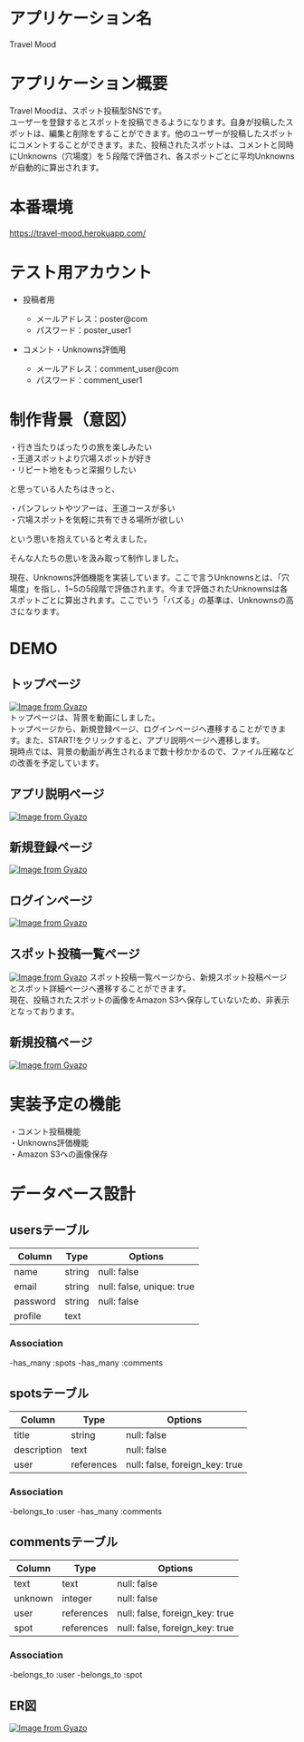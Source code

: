# アプリケーション名
Travel Mood

# アプリケーション概要
Travel Moodは、スポット投稿型SNSです。  
ユーザーを登録するとスポットを投稿できるようになります。自身が投稿したスポットは、編集と削除をすることができます。他のユーザーが投稿したスポットにコメントすることができます。また、投稿されたスポットは、コメントと同時にUnknowns（穴場度）を５段階で評価され、各スポットごとに平均Unknownsが自動的に算出されます。

# 本番環境
https://travel-mood.herokuapp.com/

# テスト用アカウント
- 投稿者用  
  - メールアドレス：poster@com  
  - パスワード：poster_user1  

- コメント・Unknowns評価用  
  - メールアドレス：comment_user@com  
  - パスワード：comment_user1

# 制作背景（意図）  
・行き当たりばったりの旅を楽しみたい  
・王道スポットより穴場スポットが好き  
・リピート地をもっと深掘りしたい  

と思っている人たちはきっと、  

・パンフレットやツアーは、王道コースが多い  
・穴場スポットを気軽に共有できる場所が欲しい  

という思いを抱えていると考えました。

そんな人たちの思いを汲み取って制作しました。  

現在、Unknowns評価機能を実装しています。ここで言うUnknownsとは、「穴場度」を指し、1~5の5段階で評価されます。今まで評価されたUnknownsは各スポットごとに算出されます。ここでいう「バズる」の基準は、Unknownsの高さになります。

# DEMO
## トップページ
[![Image from Gyazo](https://i.gyazo.com/263d9568798b5664b5858169e7762559.gif)](https://gyazo.com/263d9568798b5664b5858169e7762559)  
トップページは、背景を動画にしました。  
トップページから、新規登録ページ、ログインページへ遷移することができます。また、START!をクリックすると、アプリ説明ページへ遷移します。  
現時点では、背景の動画が再生されるまで数十秒かかるので、ファイル圧縮などの改善を予定しています。

## アプリ説明ページ
[![Image from Gyazo](https://i.gyazo.com/4f7196a5b2a6ff7a321125c2900f7a2b.jpg)](https://gyazo.com/4f7196a5b2a6ff7a321125c2900f7a2b)

## 新規登録ページ
[![Image from Gyazo](https://i.gyazo.com/7dc9992ebee506c34c361911a033e870.jpg)](https://gyazo.com/7dc9992ebee506c34c361911a033e870)

## ログインページ
[![Image from Gyazo](https://i.gyazo.com/2e75f711e088520be1e0e7def0e32c0b.jpg)](https://gyazo.com/2e75f711e088520be1e0e7def0e32c0b)

## スポット投稿一覧ページ
[![Image from Gyazo](https://i.gyazo.com/62c451a31ed129684a52543ecc8f7f0a.jpg)](https://gyazo.com/62c451a31ed129684a52543ecc8f7f0a)
スポット投稿一覧ページから、新規スポット投稿ページとスポット詳細ページへ遷移することができます。  
現在、投稿されたスポットの画像をAmazon S3へ保存していないため、非表示となっております。

## 新規投稿ページ
[![Image from Gyazo](https://i.gyazo.com/8bd4fa5ebc3725706895a34b270bf40f.jpg)](https://gyazo.com/8bd4fa5ebc3725706895a34b270bf40f)

# 実装予定の機能
・コメント投稿機能  
・Unknowns評価機能  
・Amazon S3への画像保存

# データベース設計
## usersテーブル

| Column             | Type   | Options                   |
| ------------------ | ------ | ------------------------- |
| name               | string | null: false               |
| email              | string | null: false, unique: true |
| password           | string | null: false               |
| profile            | text   |                           |

### Association
-has_many :spots
-has_many :comments


## spotsテーブル

| Column      | Type       | Options                        |
| ----------- | ---------- | ------------------------------ |
| title       | string     | null: false                    |
| description | text       | null: false                    |
| user        | references | null: false, foreign_key: true |

### Association
-belongs_to :user
-has_many :comments


## commentsテーブル

| Column  | Type       | Options                        |
| ------  | ---------- | ------------------------------ |
| text    | text       | null: false                    |
| unknown | integer    | null: false                    |
| user    | references | null: false, foreign_key: true |
| spot    | references | null: false, foreign_key: true |

### Association
-belongs_to :user
-belongs_to :spot

## ER図
[![Image from Gyazo](https://i.gyazo.com/a4e1454a92f2de5ba7204f7dc9c90a9c.png)](https://gyazo.com/a4e1454a92f2de5ba7204f7dc9c90a9c)